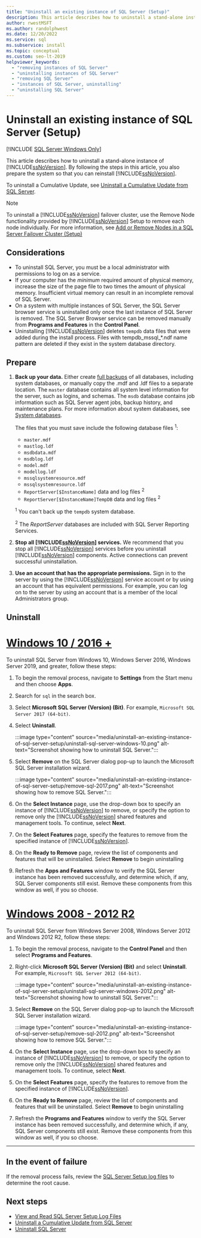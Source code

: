 ```yaml
---
title: "Uninstall an existing instance of SQL Server (Setup)"
description: This article describes how to uninstall a stand-alone instance of SQL Server, which also prepares the system so that you can reinstall SQL Server.
author: rwestMSFT
ms.author: randolphwest
ms.date: 12/20/2022
ms.service: sql
ms.subservice: install
ms.topic: conceptual
ms.custom: seo-lt-2019
helpviewer_keywords:
  - "removing instances of SQL Server"
  - "uninstalling instances of SQL Server"
  - "removing SQL Server"
  - "instances of SQL Server, uninstalling"
  - "uninstalling SQL Server"
---
```

# Uninstall an existing instance of SQL Server (Setup)

[!INCLUDE [SQL Server Windows Only](../../includes/applies-to-version/sql-windows-only.md)]

This article describes how to uninstall a stand-alone instance of [!INCLUDE[ssNoVersion](../../includes/ssnoversion-md.md)]. By following the steps in this article, you also prepare the system so that you can reinstall [!INCLUDE[ssNoVersion](../../includes/ssnoversion-md.md)].

To uninstall a Cumulative Update, see [Uninstall a Cumulative Update from SQL Server](uninstall-a-cumulative-update-from-sql-server.md).

> [!NOTE]  
> To uninstall a [!INCLUDE[ssNoVersion](../../includes/ssnoversion-md.md)] failover cluster, use the Remove Node functionality provided by [!INCLUDE[ssNoVersion](../../includes/ssnoversion-md.md)] Setup to remove each node individually. For more information, see [Add or Remove Nodes in a SQL Server Failover Cluster (Setup)](../../sql-server/failover-clusters/install/add-or-remove-nodes-in-a-sql-server-failover-cluster-setup.md)

## Considerations

- To uninstall SQL Server, you must be a local administrator with permissions to log on as a service.
- If your computer has the *minimum* required amount of physical memory, increase the size of the page file to two times the amount of physical memory. Insufficient virtual memory can result in an incomplete removal of SQL Server.
- On a system with multiple instances of SQL Server, the SQL Server browser service is uninstalled only once the last instance of SQL Server is removed. The SQL Server Browser service can be removed manually from **Programs and Features** in the **Control Panel**.
- Uninstalling [!INCLUDE[ssNoVersion](../../includes/ssnoversion-md.md)] deletes `tempdb` data files that were added during the install process. Files with tempdb_mssql_*.ndf name pattern are deleted if they exist in the system database directory.

## Prepare

1. **Back up your data.** Either create [full backups](../../relational-databases/backup-restore/create-a-full-database-backup-sql-server.md) of all databases, including system databases, or manually copy the .mdf and .ldf files to a separate location. The `master` database contains all system level information for the server, such as logins, and schemas. The `msdb` database contains job information such as SQL Server agent jobs, backup history, and maintenance plans. For more information about system databases, see [System databases](../../relational-databases/backup-restore/back-up-and-restore-of-system-databases-sql-server.md).

   The files that you must save include the following database files <sup>1</sup>:

   - `master.mdf`
   - `mastlog.ldf`
   - `msdbdata.mdf`
   - `msdblog.ldf`
   - `model.mdf`
   - `modellog.ldf`
   - `mssqlsystemresource.mdf`
   - `mssqlsystemresource.ldf`
   - `ReportServer[$InstanceName]` data and log files <sup>2</sup> 
   - `ReportServer[$InstanceName]TempDB` data and log files <sup>2</sup> 

   <sup>1</sup> You can't back up the `tempdb` system database.

   <sup>2</sup> The *ReportServer* databases are included with SQL Server Reporting Services.

1. **Stop all [!INCLUDE[ssNoVersion](../../includes/ssnoversion-md.md)] services.** We recommend that you stop all [!INCLUDE[ssNoVersion](../../includes/ssnoversion-md.md)] services before you uninstall [!INCLUDE[ssNoVersion](../../includes/ssnoversion-md.md)] components. Active connections can prevent successful uninstallation.

1. **Use an account that has the appropriate permissions.** Sign in to the server by using the [!INCLUDE[ssNoVersion](../../includes/ssnoversion-md.md)] service account or by using an account that has equivalent permissions. For example, you can log on to the server by using an account that is a member of the local Administrators group.

## Uninstall

# [Windows 10 / 2016 +](#tab/Windows10)

To uninstall SQL Server from Windows 10, Windows Server 2016, Windows Server 2019, and greater, follow these steps:

1. To begin the removal process, navigate to **Settings** from the Start menu and then choose **Apps**.
1. Search for `sql` in the search box.
1. Select **Microsoft SQL Server (Version) (Bit)**. For example, `Microsoft SQL Server 2017 (64-bit)`.
1. Select **Uninstall**.

   :::image type="content" source="media/uninstall-an-existing-instance-of-sql-server-setup/uninstall-sql-server-windows-10.png" alt-text="Screenshot showing how to uninstall SQL Server.":::

1. Select **Remove** on the SQL Server dialog pop-up to launch the Microsoft SQL Server installation wizard.

   :::image type="content" source="media/uninstall-an-existing-instance-of-sql-server-setup/remove-sql-2017.png" alt-text="Screenshot showing how to remove SQL Server.":::

1. On the **Select Instance** page, use the drop-down box to specify an instance of [!INCLUDE[ssNoVersion](../../includes/ssnoversion-md.md)] to remove, or specify the option to remove only the [!INCLUDE[ssNoVersion](../../includes/ssnoversion-md.md)] shared features and management tools. To continue, select **Next**.

1. On the **Select Features** page, specify the features to remove from the specified instance of [!INCLUDE[ssNoVersion](../../includes/ssnoversion-md.md)].

1. On the **Ready to Remove** page, review the list of components and features that will be uninstalled. Select **Remove** to begin uninstalling

1. Refresh the **Apps and Features** window to verify the SQL Server instance has been removed successfully, and determine which, if any, SQL Server components still exist. Remove these components from this window as well, if you so choose.

# [Windows 2008 - 2012 R2](#tab/windows2012)

To uninstall SQL Server from Windows Server 2008, Windows Server 2012 and Windows 2012 R2, follow these steps:

1. To begin the removal process, navigate to the **Control Panel** and then select **Programs and Features**.
1. Right-click **Microsoft SQL Server (Version) (Bit)** and select **Uninstall**. For example, `Microsoft SQL Server 2012 (64-bit)`.

    :::image type="content" source="media/uninstall-an-existing-instance-of-sql-server-setup/uninstall-sql-server-windows-2012.png" alt-text="Screenshot showing how to uninstall SQL Server.":::

1. Select **Remove** on the SQL Server dialog pop-up to launch the Microsoft SQL Server installation wizard.

    :::image type="content" source="media/uninstall-an-existing-instance-of-sql-server-setup/remove-sql-2012.png" alt-text="Screenshot showing how to remove SQL Server.":::

1. On the **Select Instance** page, use the drop-down box to specify an instance of [!INCLUDE[ssNoVersion](../../includes/ssnoversion-md.md)] to remove, or specify the option to remove only the [!INCLUDE[ssNoVersion](../../includes/ssnoversion-md.md)] shared features and management tools. To continue, select **Next**.

1. On the **Select Features** page, specify the features to remove from the specified instance of [!INCLUDE[ssNoVersion](../../includes/ssnoversion-md.md)].

1. On the **Ready to Remove** page, review the list of components and features that will be uninstalled. Select **Remove** to begin uninstalling

1. Refresh the **Programs and Features** window to verify the SQL Server instance has been removed successfully, and determine which, if any, SQL Server components still exist. Remove these components from this window as well, if you so choose.

---

## In the event of failure

If the removal process fails, review the [SQL Server Setup log files](../../database-engine/install-windows/view-and-read-sql-server-setup-log-files.md) to determine the root cause.

## Next steps

- [View and Read SQL Server Setup Log Files](../../database-engine/install-windows/view-and-read-sql-server-setup-log-files.md)
- [Uninstall a Cumulative Update from SQL Server](uninstall-a-cumulative-update-from-sql-server.md)
- [Uninstall SQL Server](uninstall-sql-server.md)
